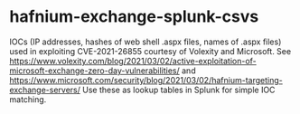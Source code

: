 # hafnium-exchange-splunk-csvs
IOCs (IP addresses, hashes of web shell .aspx files, names of .aspx files) used in exploiting CVE-2021-26855 courtesy of Volexity and Microsoft. See https://www.volexity.com/blog/2021/03/02/active-exploitation-of-microsoft-exchange-zero-day-vulnerabilities/ and https://www.microsoft.com/security/blog/2021/03/02/hafnium-targeting-exchange-servers/ Use these as lookup tables in Splunk for simple IOC matching.
